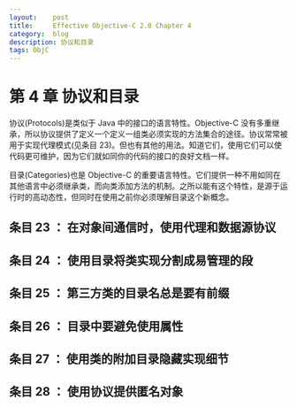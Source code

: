 ```yaml
---
layout:    post
title:     Effective Objective-C 2.0 Chapter 4
category:  blog
description: 协议和目录
tags: ObjC
---
```


# 第 4 章 协议和目录
协议(Protocols)是类似于 Java 中的接口的语言特性。Objective-C 没有多重继承，所以协议提供了定义一个定义一组类必须实现的方法集合的途径。协议常常被用于实现代理模式(见条目 23)。但也有其他的用法。知道它们，使用它们可以使代码更可维护，因为它们就如同你的代码的接口的良好文档一样。

目录(Categories)也是 Objective-C 的重要语言特性。它们提供一种不用如同在其他语言中必须继承类，而向类添加方法的机制。之所以能有这个特性，是源于运行时的高动态性，但同时在使用之前你必须理解目录这个新概念。

## 条目 23 ： 在对象间通信时，使用代理和数据源协议

## 条目 24 ： 使用目录将类实现分割成易管理的段

## 条目 25 ： 第三方类的目录名总是要有前缀

## 条目 26 ： 目录中要避免使用属性

## 条目 27 ： 使用类的附加目录隐藏实现细节

## 条目 28 ： 使用协议提供匿名对象
 